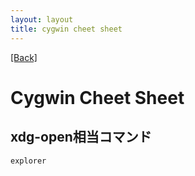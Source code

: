 ```yaml
---
layout: layout
title: cygwin cheet sheet
---
```


[[Back]](../index.html)

# Cygwin Cheet Sheet

## xdg-open相当コマンド

    explorer
